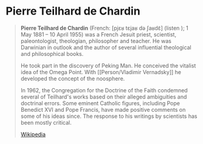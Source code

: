 # Pierre Teilhard de Chardin

> **Pierre Teilhard de Chardin**  (French: [pjɛʁ tɛjaʁ də ʃaʁdɛ̃] (listen ); 1 May 1881 – 10 April 1955) was a French Jesuit priest, scientist, paleontologist, theologian, philosopher and teacher. He was Darwinian in outlook and the author of several influential theological and philosophical books.
>
> He took part in the discovery of Peking Man. He conceived the vitalist idea of the Omega Point. With [[Person/Vladimir Vernadsky]] he developed the concept of the noosphere.
>
> In 1962, the Congregation for the Doctrine of the Faith condemned several of Teilhard's works based on their alleged ambiguities and doctrinal errors. Some eminent Catholic figures, including Pope Benedict XVI and Pope Francis, have made positive comments on some of his ideas since. The response to his writings by scientists has been mostly critical.
>
> [Wikipedia](https://en.wikipedia.org/wiki/Pierre%20Teilhard%20de%20Chardin)